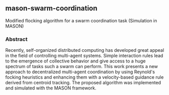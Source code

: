## mason-swarm-coordination
Modified flocking algorithm for a swarm coordination task (Simulation in MASON)

### Abstract
Recently, self-organized distributed computing has developed great appeal in the field of controlling multi-agent systems. Simple interaction rules lead to the emergence of collective behavior and give access to a huge spectrum of tasks such a swarm can perform. This work presents a new approach to decentralized multi-agent coordination by using Reynold's focking heuristics and enhancing them with a velocity-based guidance rule derived from centroid tracking. The proposed algorithm was implemented and simulated with the MASON framework.

